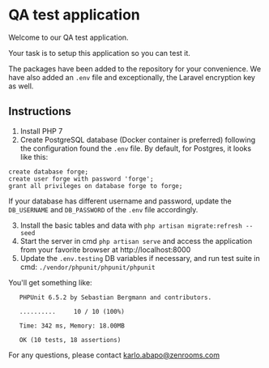 # QA test application

Welcome to our QA test application. 

Your task is to setup this application so you can test it.

The packages have been added to the repository for your convenience. We have also added an `.env` file and exceptionally, the Laravel encryption key as well.

## Instructions
1. Install PHP 7
2. Create PostgreSQL database (Docker container is preferred) following the configuration found the `.env` file. By default, for Postgres, it looks like this:

```
create database forge;
create user forge with password 'forge';
grant all privileges on database forge to forge;
```

If your database has different username and password, update the `DB_USERNAME` and `DB_PASSWORD` of the `.env` file accordingly.

3. Install the basic tables and data with `php artisan migrate:refresh --seed`
4. Start the server in cmd `php artisan serve` and access the application from your favorite browser at http://localhost:8000
5. Update the `.env.testing` DB variables if necessary, and run test suite in cmd: `./vendor/phpunit/phpunit/phpunit`

You'll get something like:

```▶ ./vendor/phpunit/phpunit/phpunit
   PHPUnit 6.5.2 by Sebastian Bergmann and contributors.
   
   ..........     10 / 10 (100%)
   
   Time: 342 ms, Memory: 18.00MB
   
   OK (10 tests, 18 assertions)
```


For any questions, please contact karlo.abapo@zenrooms.com
